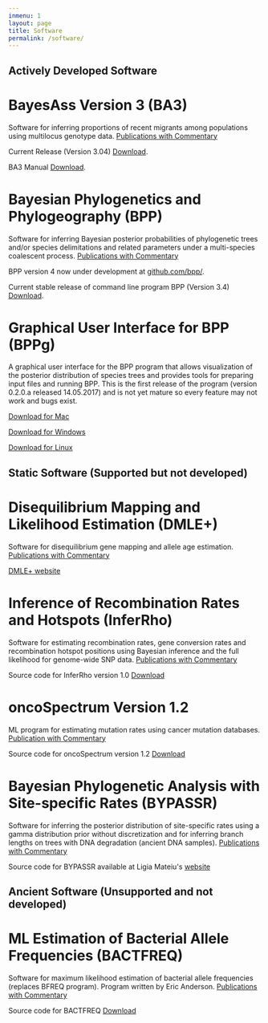 ```yaml
---
inmenu: 1
layout: page
title: Software
permalink: /software/
---
```


## Actively Developed Software
# BayesAss Version 3 (BA3)
Software for inferring proportions of recent migrants among populations using multilocus genotype data. [Publications with Commentary]()

Current Release (Version 3.04) [Download](https://github.com/brannala/BA3/releases). 

BA3 Manual [Download](https://github.com/brannala/BA3/blob/master/doc/BA3Manual.pdf).

# Bayesian Phylogenetics and Phylogeography (BPP)
Software for inferring Bayesian posterior probabilities of phylogenetic trees and/or species delimitations and related parameters under a multi-species coalescent process. [Publications with Commentary]()

BPP  version 4 now under development at [github.com/bpp/](https://github.com/bpp/bpp).

Current stable release of command line program BPP (Version 3.4) [Download](http://abacus.gene.ucl.ac.uk/software.html).

# Graphical User Interface for BPP (BPPg)
A graphical user interface for the BPP program that allows visualization of the posterior distribution of species trees and provides tools for
preparing input files and running BPP. This is the first release of the program (version 0.2.0.a released 14.05.2017) and is not yet mature so every feature may not work and bugs exist.

[Download for Mac](http://rannala.org/programs/BPPgOSX.0.2.0.a.zip)

[Download for Windows](http://rannala.org/programs/BPPg.0.2.0.a.Windows.zip)

[Download for Linux](http://rannala.org/programs/BPPg-linux.0.2.0.a.tgz)


## Static Software (Supported but not developed)
# Disequilibrium Mapping and Likelihood Estimation (DMLE+)
Software for disequilibrium gene mapping and allele age estimation. [Publications with Commentary]()

[DMLE+ website](http://dmle.org/)

# Inference of Recombination Rates and Hotspots (InferRho)
Software for estimating recombination rates, gene conversion rates and recombination hotspot positions using Bayesian inference and the
full likelihood for genome-wide SNP data. [Publications with Commentary]()

Source code for InferRho version 1.0 [Download](http://rannala.org/programs/InferRho-1.0.tar.gz)

# oncoSpectrum Version 1.2
ML program for estimating mutation rates using cancer mutation databases. [Publication with Commentary]()

Source code for oncoSpectrum version 1.2 [Download](http://abacus.gene.ucl.ac.uk/software/oncSpectrum.v1.2.tgz)

# Bayesian Phylogenetic Analysis with Site-specific Rates (BYPASSR)

Software for inferring the posterior distribution of site-specific rates using a gamma distribution prior without discretization and for inferring branch lengths on trees with DNA degradation (ancient DNA samples). [Publications with Commentary]()

Source code for BYPASSR available at Ligia Mateiu's [website](http://www.cmt.ua.ac.be/lcovaci/lucian/ligia/software.html)

## Ancient Software (Unsupported and not developed)

# ML Estimation of Bacterial Allele Frequencies (BACTFREQ)

Software for maximum likelihood estimation of bacterial allele frequencies (replaces BFREQ program). Program written by Eric
Anderson. [Publications with Commentary]() 

Source code for BACTFREQ [Download](http://www.rannala.org/programs/BactFreq.c)